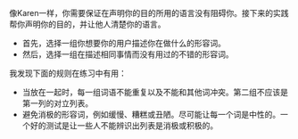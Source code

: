 像Karen一样，你需要保证在声明你的目的所用的语言没有阻碍你。接下来的实践帮你声明你的目的，并让他人清楚你的语言。

- 首先，选择一组你想要你的用户描述你在做什么的形容词。
- 然后，选择一组在描述相同事情而没有用过的不错的形容词。

我发现下面的规则在练习中有用：

- 当放在一起时，每一组词语不能重复以及不能和其他词冲突。第二组不应该是第一列的对立列表。
- 避免消极的形容词，例如缓慢、糟糕或丑陋。尽可能让每一个词是中性的。一个好的测试是让一些人不能辨识出列表是消极或积极的。

